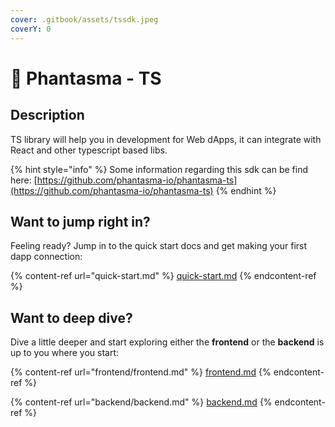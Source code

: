 ```yaml
---
cover: .gitbook/assets/tssdk.jpeg
coverY: 0
---
```


# 👋 Phantasma - TS

## Description

TS library will help you in development for Web dApps, it can integrate with React and other typescript based libs.

{% hint style="info" %}
Some information regarding this sdk can be find here: [https://github.com/phantasma-io/phantasma-ts](https://github.com/phantasma-io/phantasma-ts)
{% endhint %}

## Want to jump right in?

Feeling ready? Jump in to the quick start docs and get making your first dapp connection:

{% content-ref url="quick-start.md" %}
[quick-start.md](quick-start.md)
{% endcontent-ref %}

## Want to deep dive?

Dive a little deeper and start exploring either the **frontend** or the **backend** is up to you where you start:

{% content-ref url="frontend/frontend.md" %}
[frontend.md](frontend/frontend.md)
{% endcontent-ref %}

{% content-ref url="backend/backend.md" %}
[backend.md](backend/backend.md)
{% endcontent-ref %}

